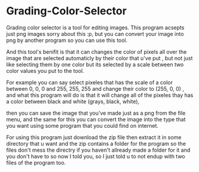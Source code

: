 # Grading-Color-Selector
Grading color selector is a tool for editing images.
This program acsepts just png images sorry about this :p,
but you can convert your image into png by another program so you can use this tool.

And this tool's benifit is that it can changes the color of pixels all over the image that are selected automaticly by their color that u've put
, but not just like selecting them by one color but its selected by a scale between two color values you put to the tool.

For example you can say select pixeles that has the scale of a color between 0, 0, 0 and 255, 255, 255 and change their color to (255, 0, 0) ,
and what this program will do is that it will change all of the pixeles thay has a color between black and white (grays, black, white),

then you can save the image that you've made just as a png from the file menu, 
and the same for this you can convert the image into the type that you want using some program that you could find on internet.

For using this program just download the zip file then extract it in some directory that u want and the zip contains a folder for the program so the files don't mess the directry if you haven't allready made a folder for it and you don't have to so now I told you, so I just told u to not endup with two files of the program too.
